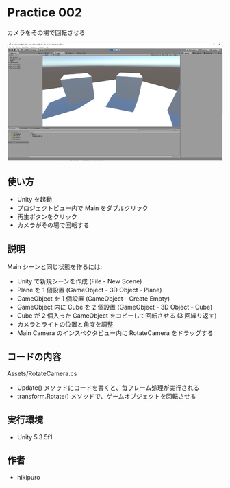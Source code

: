 ﻿# Practice 002

カメラをその場で回転させる

![Practice 002](https://raw.githubusercontent.com/hikipuro/UnityPractice/image/image/screenshot/Practice-002.png)

## 使い方

- Unity を起動
- プロジェクトビュー内で Main をダブルクリック
- 再生ボタンをクリック
- カメラがその場で回転する

## 説明

Main シーンと同じ状態を作るには:

- Unity で新規シーンを作成 (File - New Scene)
- Plane を 1 個設置 (GameObject - 3D Object - Plane)
- GameObject を 1 個設置 (GameObject - Create Empty)
- GameObject 内に Cube を 2 個設置 (GameObject - 3D Object - Cube)
- Cube が 2 個入った GameObject をコピーして回転させる (3 回繰り返す)
- カメラとライトの位置と角度を調整
- Main Camera のインスペクタビュー内に RotateCamera をドラッグする

## コードの内容

Assets/RotateCamera.cs

- Update() メソッドにコードを書くと、毎フレーム処理が実行される
- transform.Rotate() メソッドで、ゲームオブジェクトを回転させる

## 実行環境

- Unity 5.3.5f1

## 作者

- hikipuro
